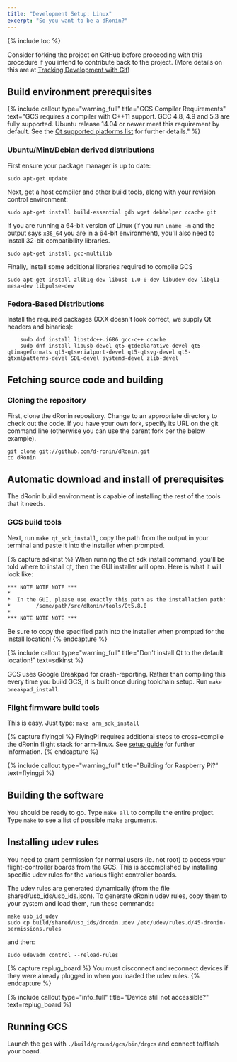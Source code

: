 ```yaml
---
title: "Development Setup: Linux"
excerpt: "So you want to be a dRonin?"
---
```

{% include toc %}

Consider forking the project on GitHub before proceeding with this procedure if you intend to contribute back to the project.  (More details on this are at [Tracking Development with Git](doc:tracking-development-with-git))

## Build environment prerequisites

{% include callout type="warning_full" title="GCS Compiler Requirements" text="GCS requires a compiler with C++11 support. GCC 4.8, 4.9 and 5.3 are fully supported. Ubuntu release 14.04 or newer meet this requirement by default. See the [Qt supported platforms list](http://doc.qt.io/archives/qt-5.8/supported-platforms.html#supported-configurations) for further details." %}

### Ubuntu/Mint/Debian derived distributions

First ensure your package manager is up to date:

```
sudo apt-get update
```

Next, get a host compiler and other build tools, along with your revision control environment:

```
sudo apt-get install build-essential gdb wget debhelper ccache git
```

If you are running a 64-bit version of Linux (if you run `uname -m` and the output says `x86_64` you are in a 64-bit environment), you'll also need to install 32-bit compatibility libraries.

```
sudo apt-get install gcc-multilib
```

Finally, install some additional libraries required to compile GCS

```
sudo apt-get install zlib1g-dev libusb-1.0-0-dev libudev-dev libgl1-mesa-dev libpulse-dev
```

### Fedora-Based Distributions

Install the required packages (XXX doesn't look correct, we supply Qt headers and binaries):

```
    sudo dnf install libstdc++.i686 gcc-c++ ccache
    sudo dnf install libusb-devel qt5-qtdeclarative-devel qt5-qtimageformats qt5-qtserialport-devel qt5-qtsvg-devel qt5-qtxmlpatterns-devel SDL-devel systemd-devel zlib-devel
```

## Fetching source code and building

### Cloning the repository

First, clone the dRonin repository.  Change to an appropriate directory to check out the code.  If you have your own fork, specify its URL on the git command line (otherwise you can use the parent fork per the below example).

```
git clone git://github.com/d-ronin/dRonin.git
cd dRonin
```

## Automatic download and install of prerequisites

The dRonin build environment is capable of installing the rest of the tools that it needs.

### GCS build tools

Next, run `make qt_sdk_install`, copy the path from the output in your terminal and paste it into the installer when prompted.

{% capture sdkinst %}
When running the qt sdk install command, you'll be told where to install qt, then the GUI installer will open. Here is what it will look like:

```
*** NOTE NOTE NOTE ***
*
*  In the GUI, please use exactly this path as the installation path:
*        /some/path/src/dRonin/tools/Qt5.8.0
*
*** NOTE NOTE NOTE ***
```

Be sure to copy the specified path into the installer when prompted for the install location!
{% endcapture %}

{% include callout type="warning_full" title="Don't install Qt to the default location!" text=sdkinst %}

GCS uses Google Breakpad for crash-reporting. Rather than compiling this every time you build GCS, it is built once during toolchain setup. Run `make breakpad_install`.

### Flight firmware build tools

This is easy.  Just type: `make arm_sdk_install`

{% capture flyingpi %}
FlyingPi requires additional steps to cross-compile the dRonin flight stack for arm-linux. See [setup guide](https://github.com/d-ronin/dRonin/wiki/User-Guide:-FlyingPI-Setup) for further information.
{% endcapture %}

{% include callout type="warning_full" title="Building for Raspberry Pi?" text=flyingpi %}

## Building the software

You should be ready to go. Type `make all` to compile the entire project. Type `make` to see a list of possible make arguments.

## Installing udev rules

You need to grant permission for normal users (ie. not root) to access your flight-controller boards from the GCS. This is accomplished by installing specific udev rules for the various flight controller boards.

The udev rules are generated dynamically (from the file shared/usb_ids/usb_ids.json). To generate dRonin udev rules, copy them to your system and load them, run these commands:

```
make usb_id_udev
sudo cp build/shared/usb_ids/dronin.udev /etc/udev/rules.d/45-dronin-permissions.rules
```
and then:
```
sudo udevadm control --reload-rules
```

{% capture replug_board %}
You must disconnect and reconnect devices if they were already plugged in when you loaded the udev rules.
{% endcapture %}

{% include callout type="info_full" title="Device still not accessible?" text=replug_board %}

## Running GCS

Launch the gcs with `./build/ground/gcs/bin/drgcs` and connect to/flash your board.
